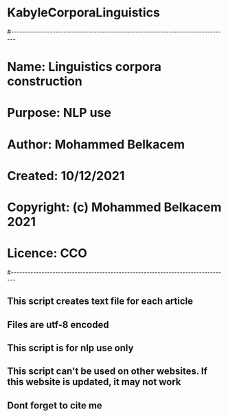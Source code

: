 # KabyleCorporaLinguistics

#-------------------------------------------------------------------------------
# Name:        Linguistics corpora construction
# Purpose:     NLP use
#
# Author:      Mohammed Belkacem
#
# Created:     10/12/2021
# Copyright:   (c) Mohammed Belkacem 2021
# Licence:     CCO
#-------------------------------------------------------------------------------

## This script creates text file for each article
## Files are utf-8 encoded
## This script is for nlp use only
## This script can't be used on other websites. If this website is updated, it may not work
## Dont forget to cite me
